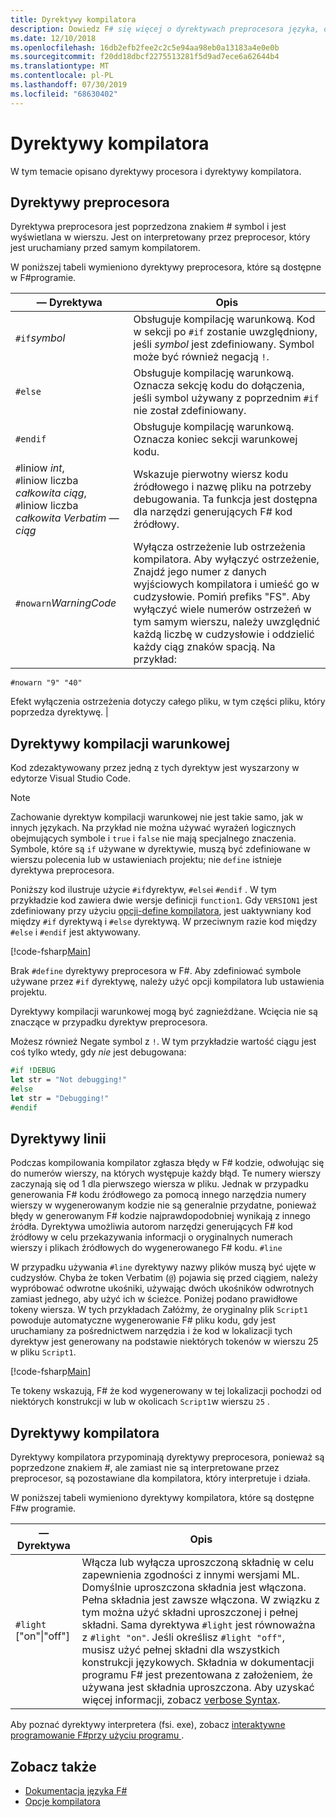 ```yaml
---
title: Dyrektywy kompilatora
description: Dowiedz F# się więcej o dyrektywach preprocesora języka, dyrektywach kompilacji warunkowej, dyrektywach i dyrektywach kompilatora.
ms.date: 12/10/2018
ms.openlocfilehash: 16db2efb2fee2c2c5e94aa98eb0a13183a4e0e0b
ms.sourcegitcommit: f20dd18dbcf2275513281f5d9ad7ece6a62644b4
ms.translationtype: MT
ms.contentlocale: pl-PL
ms.lasthandoff: 07/30/2019
ms.locfileid: "68630402"
---
```

# <a name="compiler-directives"></a>Dyrektywy kompilatora

W tym temacie opisano dyrektywy procesora i dyrektywy kompilatora.

## <a name="preprocessor-directives"></a>Dyrektywy preprocesora

Dyrektywa preprocesora jest poprzedzona znakiem # symbol i jest wyświetlana w wierszu. Jest on interpretowany przez preprocesor, który jest uruchamiany przed samym kompilatorem.

W poniższej tabeli wymieniono dyrektywy preprocesora, które są dostępne w F#programie.

|— Dyrektywa|Opis|
|---------|-----------|
|`#if`*symbol*|Obsługuje kompilację warunkową. Kod w sekcji po `#if` zostanie uwzględniony, jeśli *symbol* jest zdefiniowany. Symbol może być również negacją `!`.|
|`#else`|Obsługuje kompilację warunkową. Oznacza sekcję kodu do dołączenia, jeśli symbol używany z poprzednim `#if` nie został zdefiniowany.|
|`#endif`|Obsługuje kompilację warunkową. Oznacza koniec sekcji warunkowej kodu.|
|`#`liniow *int*,<br/>`#`liniow liczba *całkowita* *ciąg*,<br/>`#`liniow liczba *całkowita* *Verbatim — ciąg*|Wskazuje pierwotny wiersz kodu źródłowego i nazwę pliku na potrzeby debugowania. Ta funkcja jest dostępna dla narzędzi generujących F# kod źródłowy.|
|`#nowarn`*WarningCode*|Wyłącza ostrzeżenie lub ostrzeżenia kompilatora. Aby wyłączyć ostrzeżenie, Znajdź jego numer z danych wyjściowych kompilatora i umieść go w cudzysłowie. Pomiń prefiks "FS". Aby wyłączyć wiele numerów ostrzeżeń w tym samym wierszu, należy uwzględnić każdą liczbę w cudzysłowie i oddzielić każdy ciąg znaków spacją. Na przykład:

`#nowarn "9" "40"`

Efekt wyłączenia ostrzeżenia dotyczy całego pliku, w tym części pliku, który poprzedza dyrektywę. |

## <a name="conditional-compilation-directives"></a>Dyrektywy kompilacji warunkowej

Kod zdezaktywowany przez jedną z tych dyrektyw jest wyszarzony w edytorze Visual Studio Code.

> [!NOTE]
> Zachowanie dyrektyw kompilacji warunkowej nie jest takie samo, jak w innych językach. Na przykład nie można używać wyrażeń logicznych obejmujących symbole i `true` i `false` nie mają specjalnego znaczenia. Symbole, które są `if` używane w dyrektywie, muszą być zdefiniowane w wierszu polecenia lub w ustawieniach projektu; nie `define` istnieje dyrektywa preprocesora.

Poniższy kod ilustruje użycie `#if`dyrektyw, `#else`i `#endif` . W tym przykładzie kod zawiera dwie wersje definicji `function1`. Gdy `VERSION1` jest zdefiniowany przy użyciu [opcji-define kompilatora](https://msdn.microsoft.com/library/434394ae-0d4a-459c-a684-bffede519a04), jest uaktywniany kod między `#if` dyrektywą i `#else` dyrektywą. W przeciwnym razie kod między `#else` i `#endif` jest aktywowany.

[!code-fsharp[Main](~/samples/snippets/fsharp/lang-ref-2/snippet7301.fs)]

Brak `#define` dyrektywy preprocesora w F#. Aby zdefiniować symbole używane przez `#if` dyrektywę, należy użyć opcji kompilatora lub ustawienia projektu.

Dyrektywy kompilacji warunkowej mogą być zagnieżdżane. Wcięcia nie są znaczące w przypadku dyrektyw preprocesora.

Możesz również Negate symbol z `!`. W tym przykładzie wartość ciągu jest coś tylko wtedy, gdy _nie_ jest debugowana:

```fsharp
#if !DEBUG
let str = "Not debugging!"
#else
let str = "Debugging!"
#endif
```

## <a name="line-directives"></a>Dyrektywy linii

Podczas kompilowania kompilator zgłasza błędy w F# kodzie, odwołując się do numerów wierszy, na których występuje każdy błąd. Te numery wierszy zaczynają się od 1 dla pierwszego wiersza w pliku. Jednak w przypadku generowania F# kodu źródłowego za pomocą innego narzędzia numery wierszy w wygenerowanym kodzie nie są generalnie przydatne, ponieważ błędy w generowanym F# kodzie najprawdopodobniej wynikają z innego źródła. Dyrektywa umożliwia autorom narzędzi generujących F# kod źródłowy w celu przekazywania informacji o oryginalnych numerach wierszy i plikach źródłowych do wygenerowanego F# kodu. `#line`

W przypadku używania `#line` dyrektywy nazwy plików muszą być ujęte w cudzysłów. Chyba że token Verbatim (`@`) pojawia się przed ciągiem, należy wypróbować odwrotne ukośniki, używając dwóch ukośników odwrotnych zamiast jednego, aby użyć ich w ścieżce. Poniżej podano prawidłowe tokeny wiersza. W tych przykładach Załóżmy, że oryginalny plik `Script1` powoduje automatyczne wygenerowanie F# pliku kodu, gdy jest uruchamiany za pośrednictwem narzędzia i że kod w lokalizacji tych dyrektyw jest generowany na podstawie niektórych tokenów w wierszu 25 w pliku `Script1`.

[!code-fsharp[Main](~/samples/snippets/fsharp/lang-ref-2/snippet7303.fs)]

Te tokeny wskazują, F# że kod wygenerowany w tej lokalizacji pochodzi od niektórych konstrukcji w lub w okolicach `Script1`w wierszu `25` .

## <a name="compiler-directives"></a>Dyrektywy kompilatora

Dyrektywy kompilatora przypominają dyrektywy preprocesora, ponieważ są poprzedzone znakiem #, ale zamiast nie są interpretowane przez preprocesor, są pozostawiane dla kompilatora, który interpretuje i działa.

W poniższej tabeli wymieniono dyrektywy kompilatora, które są dostępne F#w programie.

|— Dyrektywa|Opis|
|---------|-----------|
|`#light` ["on"&#124;"off"]|Włącza lub wyłącza uproszczoną składnię w celu zapewnienia zgodności z innymi wersjami ML. Domyślnie uproszczona składnia jest włączona. Pełna składnia jest zawsze włączona. W związku z tym można użyć składni uproszczonej i pełnej składni. Sama dyrektywa `#light` jest równoważna z `#light "on"`. Jeśli określisz `#light "off"`, musisz użyć pełnej składni dla wszystkich konstrukcji językowych. Składnia w dokumentacji programu F# jest prezentowana z założeniem, że używana jest składnia uproszczona. Aby uzyskać więcej informacji, zobacz [verbose Syntax](verbose-syntax.md).|

Aby poznać dyrektywy interpretera (fsi. exe), zobacz [interaktywne programowanie F#przy użyciu programu ](../tutorials/fsharp-interactive/index.md).

## <a name="see-also"></a>Zobacz także

- [Dokumentacja języka F#](index.md)
- [Opcje kompilatora](compiler-options.md)
